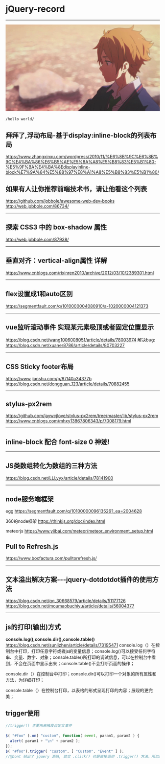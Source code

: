 

# jQuery-record



---

![Alt text](./download.png)

```
/hello world/
```

## 拜拜了,浮动布局-基于display:inline-block的列表布局
https://www.zhangxinxu.com/wordpress/2010/11/%E6%8B%9C%E6%8B%9C%E4%BA%86%E6%B5%AE%E5%8A%A8%E5%B8%83%E5%B1%80-%E5%9F%BA%E4%BA%8Edisplayinline-block%E7%9A%84%E5%88%97%E8%A1%A8%E5%B8%83%E5%B1%80/


## 如果有人让你推荐前端技术书，请让他看这个列表
https://github.com/jobbole/awesome-web-dev-books
http://web.jobbole.com/86734/

---

## 探索 CSS3 中的 box-shadow 属性
http://web.jobbole.com/87938/

---

## 垂直对齐：vertical-align属性 详解
https://www.cnblogs.com/rixinren2010/archive/2012/03/10/2389301.html

---

## flex设置成1和auto区别
https://segmentfault.com/q/1010000004080910/a-1020000004121373

---

## vue监听滚动事件 实现某元素吸顶或者固定位置显示

https://blog.csdn.net/wang1006008051/article/details/78003974
解决bug:
https://blog.csdn.net/xuaner8786/article/details/80703227


---

## CSS Sticky footer布局
https://www.jianshu.com/p/87f40a34377b
https://blog.csdn.net/dongguan_123/article/details/70882455

---

## stylus-px2rem
https://github.com/jaywcjlove/stylus-px2rem/tree/master/lib/stylus-px2rem
https://www.cnblogs.com/mhxy13867806343/p/7008179.html

---

## inline-block 配合 font-size 0 神迹!

---

## JS类数组转化为数组的三种方法
https://blog.csdn.net/LLLyyx/article/details/78141900

---

## node服务端框架
egg
https://segmentfault.com/q/1010000009613526?_ea=2004628

360的node框架
 https://thinkjs.org/doc/index.html

meteorjs 
https://www.yiibai.com/meteor/meteor_environment_setup.html

## Pull to Refresh.js
https://www.boxfactura.com/pulltorefresh.js/

---

## 文本溢出解决方案---jquery-dotdotdot插件的使用方法
https://blog.csdn.net/qq_30668579/article/details/51177126
https://blog.csdn.net/moumaobuchiyu/article/details/56004377

---

## js的打印(输出)方式
**console.log(),console.dir(),console.table()**
https://blog.csdn.net/sunlizhen/article/details/73195471
console.log（）在控制台中打印，打印任意字符或者js的变量信息；console.log()可以接受任何字符串、变量、数字、对象；console.table()所打印的调试信息，可以在控制台中看到，不会在页面中显示出来；console.table()不会打断页面的操作；

console.dir（）在控制台中打印；console.dir()可以打印一个对象的所有属性和方法，为详细打印；

console.table（）在控制台打印，以表格的形式呈现打印的内容；展现的更完美；


## trigger使用

```javascript
//trigger() 主要用来触发自定义事件

$( "#foo" ).on( "custom", function( event, param1, param2 ) {
  alert( param1 + "\n" + param2 );
});
$( "#foo").trigger( "custom", [ "Custom", "Event" ] );
//@Dont 贴出了 jquery 源码, 其实 .click() 也是直接调用 .trigger() 方法，所以性能上应该是一样的。
```

